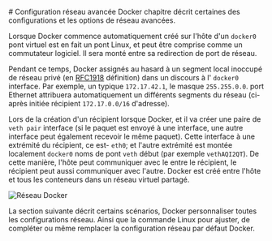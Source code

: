 # Configuration réseau avancée
Docker chapitre décrit certaines des configurations et les options de réseau avancées.

Lorsque Docker commence automatiquement créé sur l'hôte d'un `docker0` pont virtuel est en fait un pont Linux, et peut être comprise comme un commutateur logiciel.
Il sera monté entre sa redirection de port de réseau.

Pendant ce temps, Docker assignés au hasard à un segment local inoccupé de réseau privé (en [RFC1918](http://tools.ietf.org/html/rfc1918) définition)
dans un discours à l' `docker0` interface. Par exemple, un typique `172.17.42.1`, le masque `255.255.0.0`. port Ethernet attribuera automatiquement
un différents segments du réseau (ci-après initiée récipient `172.17.0.0/16` d'adresse).

Lors de la création d'un récipient lorsque Docker, et il va créer une paire de `veth pair` interface (si le paquet est envoyé à une interface,
une autre interface peut également recevoir le même paquet). Cette interface à une extrémité du récipient, ce est- `eth0`; et l'autre extrémité est montée
localement `docker0` noms de pont `veth` début (par exemple `vethAQI2QT`). De cette manière, l'hôte peut communiquer avec le entre le récipient,
le récipient peut aussi communiquer avec l'autre. Docker est créé entre l'hôte et tous les conteneurs dans un réseau virtuel partagé.

![Réseau Docker](../_images/network.png)

La section suivante décrit certains scénarios, Docker personnaliser toutes les configurations réseau. Ainsi que la commande Linux pour ajuster,
de compléter ou même remplacer la configuration réseau par défaut Docker.

